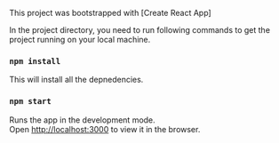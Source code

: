 This project was bootstrapped with [Create React App]


In the project directory, you need to run following commands to get the project running on your local machine.

### `npm install`

This will install all the depnedencies. 

### `npm start`

Runs the app in the development mode.<br>
Open [http://localhost:3000](http://localhost:3000) to view it in the browser.

